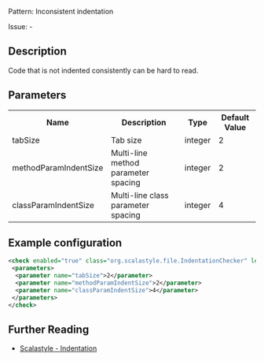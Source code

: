 Pattern: Inconsistent indentation

Issue: -

## Description

Code that is not indented consistently can be hard to read.

## Parameters
<table><tr><th>Name</th><th>Description</th><th>Type</th><th>Default Value</th></tr><tr><td>tabSize</td>
        <td>Tab size</td>
        <td>integer</td>
        <td>2</td>
      </tr><tr><td>methodParamIndentSize</td>
        <td>Multi-line method parameter spacing</td>
        <td>integer</td>
        <td>2</td>
      </tr><tr><td>classParamIndentSize</td>
        <td>Multi-line class parameter spacing</td>
        <td>integer</td>
        <td>4</td>
      </tr></table>

## Example configuration

```xml
<check enabled="true" class="org.scalastyle.file.IndentationChecker" level="warning">
 <parameters>
  <parameter name="tabSize">2</parameter>
  <parameter name="methodParamIndentSize">2</parameter>
  <parameter name="classParamIndentSize">4</parameter>
 </parameters>
</check>
```
<a name="org_scalastyle_file_NewLineAtEofChecker" />

## Further Reading

* [Scalastyle - Indentation](http://www.scalastyle.org/rules-1.0.0.html#org_scalastyle_file_IndentationChecker)